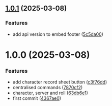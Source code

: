 ## [1.0.1](https://github.com/carlonicora/narr8-api/compare/v1.0.0...v1.0.1) (2025-03-08)


### Features

* add api version to embed footer ([5c5da00](https://github.com/carlonicora/narr8-api/commit/5c5da004289b7ff8cbddc1d66c6363543f83e40d))

# 1.0.0 (2025-03-08)


### Features

* add character record sheet button ([c3f76dd](https://github.com/carlonicora/narr8-api/commit/c3f76dd48fdb9f330033b204799675d79e830040))
* centralised commands ([7870cf2](https://github.com/carlonicora/narr8-api/commit/7870cf2e1d217a96af080cc1211948bb1b01013f))
* character, server and roll ([63db6e1](https://github.com/carlonicora/narr8-api/commit/63db6e1a8d558acbcd09cc2e342cf593e2049dd4))
* first commit ([4367ae0](https://github.com/carlonicora/narr8-api/commit/4367ae0333e4812ebe4caf972e4b90e5a8f3a2c5))
